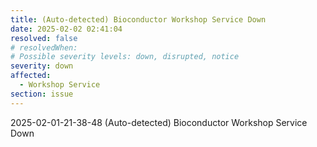 ```yaml
---
title: (Auto-detected) Bioconductor Workshop Service Down
date: 2025-02-02 02:41:04
resolved: false
# resolvedWhen: 
# Possible severity levels: down, disrupted, notice
severity: down
affected:
  - Workshop Service
section: issue
---
```


2025-02-01-21-38-48 (Auto-detected) Bioconductor Workshop Service Down

